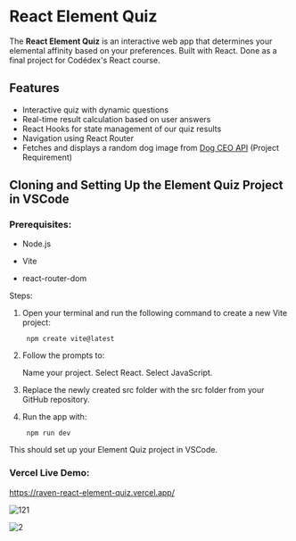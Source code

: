 # React Element Quiz


The **React Element Quiz** is an interactive web app that determines your elemental affinity based on your preferences. Built with React. Done as a final project for Codédex's React course.

## Features

- Interactive quiz with dynamic questions
- Real-time result calculation based on user answers
- React Hooks for state management of our quiz results
- Navigation using React Router
- Fetches and displays a random dog image from [Dog CEO API](https://dog.ceo/dog-api/) (Project Requirement)

## Cloning and Setting Up the Element Quiz Project in VSCode


### Prerequisites:

- Node.js

- Vite

- react-router-dom 

Steps:

1. Open your terminal and run the following command to create a new Vite project:

        npm create vite@latest

2. Follow the prompts to:

      Name your project. Select React. Select JavaScript.

3. Replace the newly created src folder with the src folder from your GitHub repository.

4. Run the app with:

        npm run dev

This should set up your Element Quiz project in VSCode.

### Vercel Live Demo:
https://raven-react-element-quiz.vercel.app/


![121](https://github.com/user-attachments/assets/31f2f170-43b5-4493-95cf-ae52e9da3c31)






![2](https://github.com/user-attachments/assets/4fb5d17f-291f-4663-84f3-6511b5b027da)


